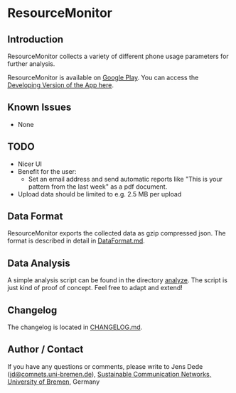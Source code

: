 ResourceMonitor
===============

Introduction
------------

ResourceMonitor collects a variety of different phone usage parameters for
further analysis.

ResourceMonitor is available on [Google Play](https://play.google.com/store/apps/details?id=de.uni_bremen.comnets.resourcemonitor).
You can access the [Developing Version of the App here](https://play.google.com/apps/testing/de.uni_bremen.comnets.resourcemonitor).

Known Issues
------------

- None

TODO
----

- Nicer UI
- Benefit for the user:
    - Set an email address and send automatic reports like "This is your
      pattern from the last week" as a pdf document.
- Upload data should be limited to e.g. 2.5 MB per upload

Data Format
-----------

ResourceMonitor exports the collected data as gzip compressed json. The format
is described in detail in [DataFormat.md](DataFormat.md).

Data Analysis
-------------

A simple analysis script can be found in the directory [analyze](analyze). The
script is just kind of proof of concept. Feel free to adapt and extend!

Changelog
---------

The changelog is located in [CHANGELOG.md](CHANGELOG.md).

Author / Contact
----------------

If you have any questions or comments, please write to
Jens Dede (jd@comnets.uni-bremen.de), [Sustainable Communication Networks,
University of Bremen](https://www.comnets.uni-bremen.de/), Germany
